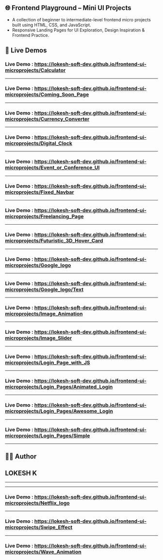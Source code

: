 ## 🌐 Frontend Playground – Mini UI Projects

- A collection of beginner to intermediate-level frontend micro projects built using HTML, CSS, and JavaScript. <br>
- Responsive Landing Pages for UI Exploration, Design Inspiration & Frontend Practice.

## 🚀 Live Demos 

### Live Demo : https://lokesh-soft-dev.github.io/frontend-ui-microprojects/Calculator <br>
---
### Live Demo : https://lokesh-soft-dev.github.io/frontend-ui-microprojects/Coming_Soon_Page <br>
---
### Live Demo : https://lokesh-soft-dev.github.io/frontend-ui-microprojects/Currency_Converter <br>
---
### Live Demo : https://lokesh-soft-dev.github.io/frontend-ui-microprojects/Digital_Clock <br>
---
### Live Demo : https://lokesh-soft-dev.github.io/frontend-ui-microprojects/Event_or_Conference_UI <br>
---
### Live Demo : https://lokesh-soft-dev.github.io/frontend-ui-microprojects/Fixed_Navbar <br>
---
### Live Demo : https://lokesh-soft-dev.github.io/frontend-ui-microprojects/Freelancing_Page <br>
---
### Live Demo : https://lokesh-soft-dev.github.io/frontend-ui-microprojects/Futuristic_3D_Hover_Card <br>
---
### Live Demo : https://lokesh-soft-dev.github.io/frontend-ui-microprojects/Google_logo <br>
---
### Live Demo : https://lokesh-soft-dev.github.io/frontend-ui-microprojects/Google_logo/Text <br>
---
### Live Demo : https://lokesh-soft-dev.github.io/frontend-ui-microprojects/Image_Animation <br>
---
### Live Demo : https://lokesh-soft-dev.github.io/frontend-ui-microprojects/Image_Slider <br>
---
### Live Demo : https://lokesh-soft-dev.github.io/frontend-ui-microprojects/Login_Page_with_JS <br>
---
### Live Demo : https://lokesh-soft-dev.github.io/frontend-ui-microprojects/Login_Pages/Animated_Login <br>
---
### Live Demo : https://lokesh-soft-dev.github.io/frontend-ui-microprojects/Login_Pages/Awesome_Login <br>
---
### Live Demo : https://lokesh-soft-dev.github.io/frontend-ui-microprojects/Login_Pages/Simple <br>

---

## 🧑‍💻 Author
## LOKESH K

---
---
### Live Demo : https://lokesh-soft-dev.github.io/frontend-ui-microprojects/Netflix_logo <br>
---
### Live Demo : https://lokesh-soft-dev.github.io/frontend-ui-microprojects/Swipe_Effect <br>
---
### Live Demo : https://lokesh-soft-dev.github.io/frontend-ui-microprojects/Wave_Animation <br>

